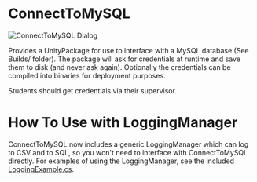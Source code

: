 # ConnectToMySQL
![ConnectToMySQL Dialog](https://raw.githubusercontent.com/med-material/ConnectToMySQL/master/connect-to-mysql-image.png)

Provides a UnityPackage for use to interface with a MySQL database (See Builds/ folder).
The package will ask for credentials at runtime and save them to disk (and never ask again).
Optionally the credentials can be compiled into binaries for deployment purposes.

Students should get credentials via their supervisor.

# How To Use with LoggingManager
ConnectToMySQL now includes a generic LoggingManager which can log to CSV and to SQL, so you won't need to interface with ConnectToMySQL directly. For examples of using the LoggingManager, see the included [LoggingExample.cs](https://github.com/med-material/ConnectToMySQL/blob/master/Assets/ConnectToMySQL/LoggingExample.cs).
